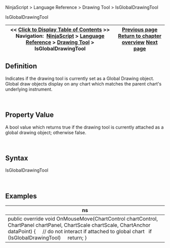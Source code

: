 ﻿


NinjaScript \> Language Reference \> Drawing Tool \> IsGlobalDrawingTool






















IsGlobalDrawingTool







| \<\< [Click to Display Table of Contents](isglobaldrawingtool.md) \>\> **Navigation:**     [NinjaScript](ninjascript-1.md) \> [Language Reference](language_reference_wip-1.md) \> [Drawing Tool](drawing_tools-1.md) \> IsGlobalDrawingTool | [Previous page](isattachedtoninjascript-1.md) [Return to chapter overview](drawing_tools-1.md) [Next page](islocked-1.md) |
| --- | --- |











## Definition


Indicates if the drawing tool is currently set as a Global Drawing object. Global draw objects display on any chart which matches the parent chart's underlying instrument.


 


## Property Value


A bool value which returns true if the drawing tool is currently attached as a global drawing object; otherwise false. 


 


## Syntax


IsGlobalDrawingTool


 


## Examples




| ns |
| --- |
| public override void OnMouseMove(ChartControl chartControl, ChartPanel chartPanel, ChartScale chartScale, ChartAnchor dataPoint) {       // do not interact if attached to global chart    if (IsGlobalDrawingTool)      return; } |










